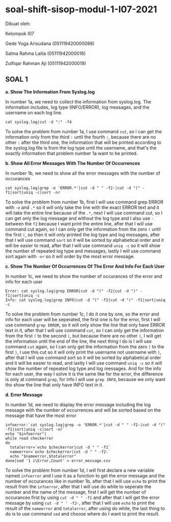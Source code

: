# soal-shift-sisop-modul-1-I07-2021

Dibuat oleh:

Kelompok I07

Gede Yoga Arisudana (051119420000098)

Salma Rahma Lailia (05111942000016)

Zulfiqar Rahman Aji (05111942000019)



## SOAL 1

**a. Show The Information From Syslog.log**

In number 1a, we need to collect the information from syslog.log. The information includes, log type (INFO/ERROR), log messages, and the username on each log line.
```
cat syslog.log|cut -d ":" -f4
```

To solve the problem from number 1a, I use command `cut`, so I can get the information only from the third `:` until the fourth `:`, because there are no other `:` after the third one, the information that will be printed according to the syslog.log file is from the log type until the username, and that's the exactly information that problem number 1a want to be printed.

**b. Show All Error Messages With The Number Of Occurrences**

In number 1b, we need to show all the error messages with the number of occurances
```
cat syslog.log|grep -o 'ERROR.*'|cut -d " " -f2-|cut -d "(" -f1|sort|uniq -c|sort -nr
```

To solve the problem from number 1b, first I will use command grep ERROR with `-o` and `.*` so it will only take the line with the exact ERROR text and it will take the entire line because of the `.*`, next I will use command cut, so I can get only the log message and without the log type and I also use `-` between the `f2` because I want print the entire line, after that I will use command cut again, so I can only get the information from the zero `(` until the first `(`, so then it will only printed the log type and log messages, after that I will use command `sort` so it will be sorted by alphabetical order and it will be easier to read, after that I will use command `uniq -c` so it will show the number of repeated log type and messages, lastly I will use command sort again with `-nr` so it will order by the most error message.

**c. Show The Number Of Occurrences Of The Error And Info For Each User**

In number 1c, we need to show the number of occurances of the error and info for each user
```
Error: cat syslog.log|grep ERROR|cut -d "(" -f2|cut -d ")" -f1|sort|uniq -c
Info: cat syslog.log|grep INFO|cut -d "(" -f2|cut -d ")" -f1|sort|uniq -c
```

To solve the problem from number 1c, I do it one by one, so the error and info for each user will be seperated, the first one is for the error, first I will use command `grep ERROR`, so it will only show the line that only have ERROR text in it, after that I will use command `cut`, so I can only get the information from the first `(` to the second `(`, but because there are no other `(`, I will get the information until the end of the line, the next thing I do is I will use command `cut` again, so I can only get the information from the zero `)` to the first `)`, I use this cut so it will only print the username not username with `)`, after that I will use command sort so it will be sorted by alphabetical order and it will be easier to read, and lastly I will use command `uniq -c` so it will show the number of repeated log type and log messages. And for the info for each user, the way I solve it is the same like for the error, the difference is only at command `grep`, for info I will use `grep INFO`, because we only want tho show the line that only have INFO text in it.

**d. Error Message**

In number 1d, we need to display the error message including the log message with the number of occurrences and will be sorted based on the message that have the most error
```
infoerror:`cat syslog.log|grep -o 'ERROR.*'|cut -d " " -f2-|cut -d "(" -f1|sort|uniq -c|sort -nr`
echo "$infoerror"|
while read checkerror
do
  totalerror=`echo $checkerror|cut -d " " -f1`
  nameerror=`echo $checkerror|cut -d " " -f2-`
  echo "$nameerror,$totalerror"
done|sed '1 i\Error,Count' > error_message.csv
```

To solve the problem from number 1d, I will first declare a new variable named `infoerror` and I use it as a function to get the error message and the number of occurances like in number 1b, after that I will use `echo` to print the result from the `infoerror`, after that I will use do while to seperate the number and the name of the message, first I will get the number of occurances first by using `cut -d " " -f1` and after that I will get the error message by using `cut -d " ' -f2-`, after that I will use `echo` to print the result of the `nameerror` and `totalerror`, after using do while, the last thing to do is to use command `sed` and choose where do I want to print the result.
